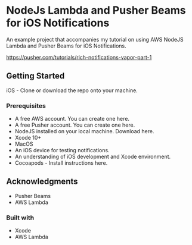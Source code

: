 # NodeJs Lambda and Pusher Beams for iOS Notifications

An example project that accompanies my tutorial on using AWS NodeJS Lambda and Pusher Beams for iOS Notifications.

https://pusher.com/tutorials/rich-notifications-vapor-part-1

## Getting Started

iOS - Clone or download the repo onto your machine.

### Prerequisites

* A free AWS account. You can create one here.
* A free Pusher account. You can create one here.
* NodeJS installed on your local machine. Download here.
* Xcode 10+
* MacOS
* An iOS device for testing notifications.
* An understanding of iOS development and Xcode environment.
* Cocoapods - Install instructions here.

## Acknowledgments

* Pusher Beams
* AWS Lambda

### Built with
* Xcode
* AWS Lambda
